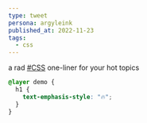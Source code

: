 ```yaml
---
type: tweet
persona: argyleink
published_at: 2022-11-23
tags: 
  - css
---
```


a rad [#CSS](https://twitter.com/hashtag/css) one-liner for your hot topics

```css
@layer demo {
  h1 {
    text-emphasis-style: "🔥";
  }
}
```